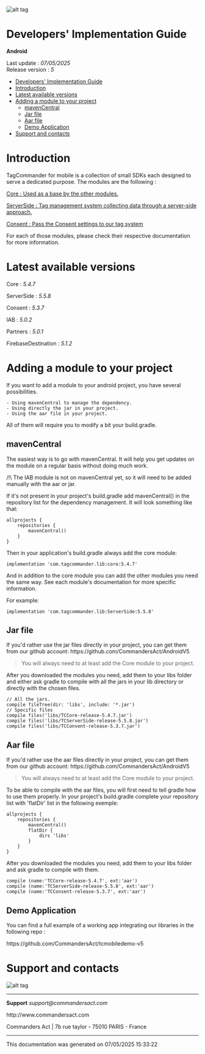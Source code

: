 
<html>
<body>
<p><img alt="alt tag" src="res/ca_logo.png" /></p>
<h1 id="developers-implementation-guide">Developers' Implementation Guide</h1>
<p><strong>Android</strong></p>
<p>Last update : <em>07/05/2025</em><br />
Release version : <em>5</em></p>
<p><div id="end_first_page" /></p>

<div class="toc">
<ul>
<li><a href="#developers-implementation-guide">Developers' Implementation Guide</a></li>
<li><a href="#introduction">Introduction</a></li>
<li><a href="#latest-available-versions">Latest available versions</a></li>
<li><a href="#adding-a-module-to-your-project">Adding a module to your project</a><ul>
<li><a href="#mavencentral">mavenCentral</a></li>
<li><a href="#jar-file">Jar file</a></li>
<li><a href="#aar-file">Aar file</a></li>
<li><a href="#demo-application">Demo Application</a></li>
</ul>
</li>
<li><a href="#support-and-contacts">Support and contacts</a></li>
</ul>
</div>
<h1 id="introduction">Introduction</h1>
<p>TagCommander for mobile is a collection of small SDKs each designed to serve a dedicated purpose.
The modules are the following :</p>
<p><a href="TCCore/README.md">Core : Used as a base by the other modules.</a></p>
<p><a href="TCServerSide/README.md">ServerSide : Tag management system collecting data through a server-side approach.</a></p>
<p><a href="TCConsent/README.md">Consent : Pass the Consent settings to our tag system</a></p>
<p>For each of those modules, please check their respective documentation for more information.</p>
<h1 id="latest-available-versions">Latest available versions</h1>
<p>Core : <em>5.4.7</em></p>
<p>ServerSide : <em>5.5.8</em></p>
<p>Consent : <em>5.3.7</em></p>
<p>IAB : <em>5.0.2</em></p>
<p>Partners : <em>5.0.1</em></p>
<p>FirebaseDestination : <em>5.1.2</em></p>
<h1 id="adding-a-module-to-your-project">Adding a module to your project</h1>
<p>If you want to add a module to your android project, you have several possibilities.</p>
<pre><code>- Using mavenCentral to manage the dependency.
- Using directly the jar in your project.
- Using the aar file in your project.
</code></pre>
<p>All of them will require you to modify a bit your build.gradle.</p>
<h2 id="mavencentral">mavenCentral</h2>
<p>The easiest way is to go with mavenCentral. It will help you get updates on the module on a regular basis without doing much work.</p>
<p>/!\ The IAB module is not on mavenCentral yet, so it will need to be added manually with the aar or jar.</p>
<p>If it's not present in your project's build.gradle add mavenCentral() in the repository list for the dependency management. It will look something like that:</p>
<pre><code>allprojects {
    repositories {
        mavenCentral()
    }
}
</code></pre>
<p>Then in your application's build.gradle always add the core module:</p>
<pre><code>implementation 'com.tagcommander.lib:core:5.4.7'
</code></pre>
<p>And in addition to the core module you can add the other modules you need the same way. See each module's documentation for more specific information.</p>
<p>For example:</p>
<pre><code>implementation 'com.tagcommander.lib:ServerSide:5.5.8'
</code></pre>
<h2 id="jar-file">Jar file</h2>
<p>If you'd rather use the jar files directly in your project, you can get them from our github account: https://github.com/CommandersAct/AndroidV5</p>
<div class="warning"></div>
<blockquote>
<p>You will always need to at least add the Core module to your project.</p>
</blockquote>
<p>After you downloaded the modules you need, add them to your libs folder and either ask gradle to compile with all the jars in your lib directory or directly with the chosen files.</p>
<pre><code>// All the jars.
compile fileTree(dir: 'libs', include: '*.jar')
// Specific files
compile files('libs/TCCore-release-5.4.7.jar')
compile files('libs/TCServerSide-release-5.5.8.jar')
compile files('libs/TCConsent-release-5.3.7.jar')
</code></pre>
<h2 id="aar-file">Aar file</h2>
<p>If you'd rather use the aar files directly in your project, you can get them from our github account: https://github.com/CommandersAct/AndroidV5</p>
<div class="warning"></div>
<blockquote>
<p>You will always need to at least add the Core module to your project.</p>
</blockquote>
<p>To be able to compile with the aar files, you will first need to tell gradle how to use them properly. In your project's build.gradle complete your repository list with 'flatDir' list in the following exemple:</p>
<pre><code>allprojects {
    repositories {
        mavenCentral()
        flatDir {
            dirs 'libs'
        }
    }
}
</code></pre>
<p>After you downloaded the modules you need, add them to your libs folder and ask gradle to compile with them.</p>
<pre><code>compile (name:'TCCore-release-5.4.7', ext:'aar')
compile (name:'TCServerSide-release-5.5.8', ext:'aar')
compile (name:'TCConsent-release-5.3.7', ext:'aar')
</code></pre>
<h2 id="demo-application">Demo Application</h2>
<p>You can find a full example of a working app integrating our libraries in the following repo :</p>
<p>https://github.com/CommandersAct/tcmobiledemo-v5</p>
<h1 id="support-and-contacts">Support and contacts</h1>
<p><img alt="alt tag" src="./res/ca_logo.png" /></p>
<hr />
<p><strong>Support</strong>
<em>support@commandersact.com</em></p>
<p>http://www.commandersact.com</p>
<p>Commanders Act | 7b rue taylor - 75010 PARIS - France</p>
<hr />
<p>This documentation was generated on 07/05/2025 15:33:22</p>
</body>
</html>